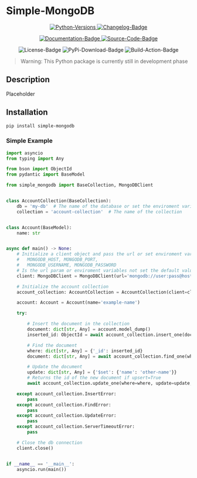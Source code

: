 # Simple-MongoDB

<p align="center">
    <a href="https://github.com/Gandori/Simple-MongoDB" target="_blank">
        <img src="https://img.shields.io/badge/3.12-3b78a9?style=for-the-badge&logo=Python&logoColor=ffffff" alt="Python-Versions">
    </a>
    <a href="https://github.com/Gandori/Simple-MongoDB/blob/master/CHANGELOG.md" target="_blank">
        <img src="https://img.shields.io/badge/Changelog-3b78a9?style=for-the-badge&logoColor=ffffff" alt="Changelog-Badge">
    </a>
</p>

<p align="center">
    <a href="https://github.com/Gandori/Simple-MongoDB" target="_blank">
        <img src="https://img.shields.io/badge/Documentation-ef5552?style=for-the-badge&logo=Read the Docs&logoColor=ffffff" alt="Documentation-Badge">
    </a>
    <a href="https://github.com/Gandori/Simple-MongoDB" target="_blank">
        <img src="https://img.shields.io/badge/Source_code-0953dc?style=for-the-badge&logo=Github&logoColor=fffff" alt="Source-Code-Badge">
    </a>
</p>

<p align="center">
    <img src="https://img.shields.io/github/license/Gandori/Simple-MongoDB?style=for-the-badge" alt="License-Badge">
    <img src="https://img.shields.io/pypi/dm/simple-mongodb?style=for-the-badge&label=PyPi%20" alt="PyPi-Download-Badge">
    <img src="https://img.shields.io/github/actions/workflow/status/Gandori/Simple-MongoDB/Publish%20Package?branch=master&style=for-the-badge&label=Build%20Action" alt="Build-Action-Badge">
</p>


> Warning: This Python package is currently still in development phase

## Description

Placeholder

## Installation

```sh
pip install simple-mongodb
```

### Simple Example

```python
import asyncio
from typing import Any

from bson import ObjectId
from pydantic import BaseModel

from simple_mongodb import BaseCollection, MongoDBClient


class AccountCollection(BaseCollection):
    db = 'my-db'  # The name of the database or set the enviroment variable MONGODB_DB
    collection = 'account-collection'  # The name of the collection


class Account(BaseModel):
    name: str


async def main() -> None:
    # Initialize a client object and pass the url or set enviroment variables
    #   MONGODB_HOST, MONGODB_PORT,
    #   MONGODB_USERNAME, MONGODB_PASSWORD
    # Is the url param or enviroment variables not set the default values are used
    client: MongoDBClient = MongoDBClient(url='mongodb://user:pass@host:27017')

    # Initialize the account collection
    account_collection: AccountCollection = AccountCollection(client=client)

    account: Account = Account(name='example-name')

    try:

        # Insert the document in the collection
        document: dict[str, Any] = account.model_dump()
        inserted_id: ObjectId = await account_collection.insert_one(document=document)

        # Find the document
        where: dict[str, Any] = {'_id': inserted_id}
        document: dict[str, Any] = await account_collection.find_one(where=where)

        # Update the document
        update: dict[str, Any] = {'$set': {'name': 'other-name'}}
        # Returns the id of the new document if upsert=True
        await account_collection.update_one(where=where, update=update, upsert=False)

    except account_collection.InsertError:
        pass
    except account_collection.FindError:
        pass
    except account_collection.UpdateError:
        pass
    except account_collection.ServerTimeoutError:
        pass

    # Close the db connection
    client.close()


if __name__ == '__main__':
    asyncio.run(main())
```